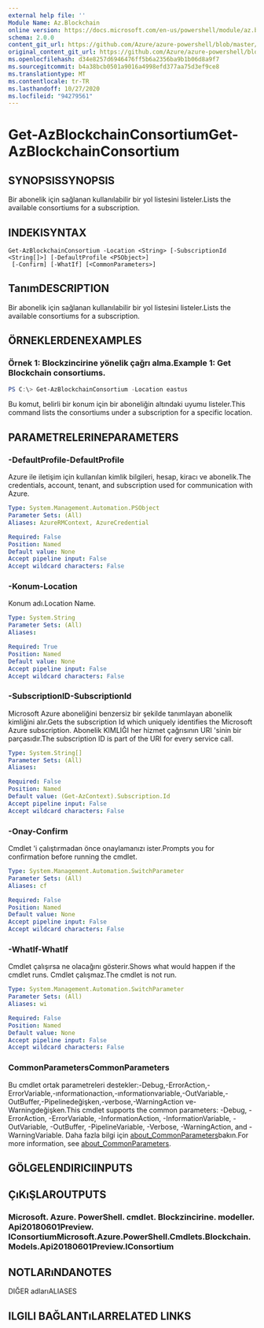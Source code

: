 ```yaml
---
external help file: ''
Module Name: Az.Blockchain
online version: https://docs.microsoft.com/en-us/powershell/module/az.blockchain/get-azblockchainconsortium
schema: 2.0.0
content_git_url: https://github.com/Azure/azure-powershell/blob/master/src/Blockchain/help/Get-AzBlockchainConsortium.md
original_content_git_url: https://github.com/Azure/azure-powershell/blob/master/src/Blockchain/help/Get-AzBlockchainConsortium.md
ms.openlocfilehash: d34e8257d6946476ff5b6a2356ba9b1b06d8a9f7
ms.sourcegitcommit: b4a38bcb0501a9016a4998efd377aa75d3ef9ce8
ms.translationtype: MT
ms.contentlocale: tr-TR
ms.lasthandoff: 10/27/2020
ms.locfileid: "94279561"
---
```

# <span data-ttu-id="e9b15-101">Get-AzBlockchainConsortium</span><span class="sxs-lookup"><span data-stu-id="e9b15-101">Get-AzBlockchainConsortium</span></span>

## <span data-ttu-id="e9b15-102">SYNOPSIS</span><span class="sxs-lookup"><span data-stu-id="e9b15-102">SYNOPSIS</span></span>
<span data-ttu-id="e9b15-103">Bir abonelik için sağlanan kullanılabilir bir yol listesini listeler.</span><span class="sxs-lookup"><span data-stu-id="e9b15-103">Lists the available consortiums for a subscription.</span></span>

## <span data-ttu-id="e9b15-104">INDEKI</span><span class="sxs-lookup"><span data-stu-id="e9b15-104">SYNTAX</span></span>

```
Get-AzBlockchainConsortium -Location <String> [-SubscriptionId <String[]>] [-DefaultProfile <PSObject>]
 [-Confirm] [-WhatIf] [<CommonParameters>]
```

## <span data-ttu-id="e9b15-105">Tanım</span><span class="sxs-lookup"><span data-stu-id="e9b15-105">DESCRIPTION</span></span>
<span data-ttu-id="e9b15-106">Bir abonelik için sağlanan kullanılabilir bir yol listesini listeler.</span><span class="sxs-lookup"><span data-stu-id="e9b15-106">Lists the available consortiums for a subscription.</span></span>

## <span data-ttu-id="e9b15-107">ÖRNEKLERDEN</span><span class="sxs-lookup"><span data-stu-id="e9b15-107">EXAMPLES</span></span>

### <span data-ttu-id="e9b15-108">Örnek 1: Blockzincirine yönelik çağrı alma.</span><span class="sxs-lookup"><span data-stu-id="e9b15-108">Example 1: Get Blockchain consortiums.</span></span>
```powershell
PS C:\> Get-AzBlockchainConsortium -Location eastus

```

<span data-ttu-id="e9b15-109">Bu komut, belirli bir konum için bir aboneliğin altındaki uyumu listeler.</span><span class="sxs-lookup"><span data-stu-id="e9b15-109">This command lists the consortiums under a subscription for a specific location.</span></span>

## <span data-ttu-id="e9b15-110">PARAMETRELERINE</span><span class="sxs-lookup"><span data-stu-id="e9b15-110">PARAMETERS</span></span>

### <span data-ttu-id="e9b15-111">-DefaultProfile</span><span class="sxs-lookup"><span data-stu-id="e9b15-111">-DefaultProfile</span></span>
<span data-ttu-id="e9b15-112">Azure ile iletişim için kullanılan kimlik bilgileri, hesap, kiracı ve abonelik.</span><span class="sxs-lookup"><span data-stu-id="e9b15-112">The credentials, account, tenant, and subscription used for communication with Azure.</span></span>

```yaml
Type: System.Management.Automation.PSObject
Parameter Sets: (All)
Aliases: AzureRMContext, AzureCredential

Required: False
Position: Named
Default value: None
Accept pipeline input: False
Accept wildcard characters: False
```

### <span data-ttu-id="e9b15-113">-Konum</span><span class="sxs-lookup"><span data-stu-id="e9b15-113">-Location</span></span>
<span data-ttu-id="e9b15-114">Konum adı.</span><span class="sxs-lookup"><span data-stu-id="e9b15-114">Location Name.</span></span>

```yaml
Type: System.String
Parameter Sets: (All)
Aliases:

Required: True
Position: Named
Default value: None
Accept pipeline input: False
Accept wildcard characters: False
```

### <span data-ttu-id="e9b15-115">-SubscriptionID</span><span class="sxs-lookup"><span data-stu-id="e9b15-115">-SubscriptionId</span></span>
<span data-ttu-id="e9b15-116">Microsoft Azure aboneliğini benzersiz bir şekilde tanımlayan abonelik kimliğini alır.</span><span class="sxs-lookup"><span data-stu-id="e9b15-116">Gets the subscription Id which uniquely identifies the Microsoft Azure subscription.</span></span>
<span data-ttu-id="e9b15-117">Abonelik KIMLIĞI her hizmet çağrısının URI 'sinin bir parçasıdır.</span><span class="sxs-lookup"><span data-stu-id="e9b15-117">The subscription ID is part of the URI for every service call.</span></span>

```yaml
Type: System.String[]
Parameter Sets: (All)
Aliases:

Required: False
Position: Named
Default value: (Get-AzContext).Subscription.Id
Accept pipeline input: False
Accept wildcard characters: False
```

### <span data-ttu-id="e9b15-118">-Onay</span><span class="sxs-lookup"><span data-stu-id="e9b15-118">-Confirm</span></span>
<span data-ttu-id="e9b15-119">Cmdlet 'i çalıştırmadan önce onaylamanızı ister.</span><span class="sxs-lookup"><span data-stu-id="e9b15-119">Prompts you for confirmation before running the cmdlet.</span></span>

```yaml
Type: System.Management.Automation.SwitchParameter
Parameter Sets: (All)
Aliases: cf

Required: False
Position: Named
Default value: None
Accept pipeline input: False
Accept wildcard characters: False
```

### <span data-ttu-id="e9b15-120">-WhatIf</span><span class="sxs-lookup"><span data-stu-id="e9b15-120">-WhatIf</span></span>
<span data-ttu-id="e9b15-121">Cmdlet çalışırsa ne olacağını gösterir.</span><span class="sxs-lookup"><span data-stu-id="e9b15-121">Shows what would happen if the cmdlet runs.</span></span>
<span data-ttu-id="e9b15-122">Cmdlet çalışmaz.</span><span class="sxs-lookup"><span data-stu-id="e9b15-122">The cmdlet is not run.</span></span>

```yaml
Type: System.Management.Automation.SwitchParameter
Parameter Sets: (All)
Aliases: wi

Required: False
Position: Named
Default value: None
Accept pipeline input: False
Accept wildcard characters: False
```

### <span data-ttu-id="e9b15-123">CommonParameters</span><span class="sxs-lookup"><span data-stu-id="e9b15-123">CommonParameters</span></span>
<span data-ttu-id="e9b15-124">Bu cmdlet ortak parametreleri destekler:-Debug,-ErrorAction,-ErrorVariable,-ınformationaction,-ınformationvariable,-OutVariable,-OutBuffer,-Pipelinedeğişken,-verbose,-WarningAction ve-Warningdeğişken.</span><span class="sxs-lookup"><span data-stu-id="e9b15-124">This cmdlet supports the common parameters: -Debug, -ErrorAction, -ErrorVariable, -InformationAction, -InformationVariable, -OutVariable, -OutBuffer, -PipelineVariable, -Verbose, -WarningAction, and -WarningVariable.</span></span> <span data-ttu-id="e9b15-125">Daha fazla bilgi için [about_CommonParameters](http://go.microsoft.com/fwlink/?LinkID=113216)bakın.</span><span class="sxs-lookup"><span data-stu-id="e9b15-125">For more information, see [about_CommonParameters](http://go.microsoft.com/fwlink/?LinkID=113216).</span></span>

## <span data-ttu-id="e9b15-126">GÖLGELENDIRICI</span><span class="sxs-lookup"><span data-stu-id="e9b15-126">INPUTS</span></span>

## <span data-ttu-id="e9b15-127">ÇıKıŞLAR</span><span class="sxs-lookup"><span data-stu-id="e9b15-127">OUTPUTS</span></span>

### <span data-ttu-id="e9b15-128">Microsoft. Azure. PowerShell. cmdlet. Blockzincirine. modeller. Api20180601Preview. IConsortium</span><span class="sxs-lookup"><span data-stu-id="e9b15-128">Microsoft.Azure.PowerShell.Cmdlets.Blockchain.Models.Api20180601Preview.IConsortium</span></span>

## <span data-ttu-id="e9b15-129">NOTLARıNDA</span><span class="sxs-lookup"><span data-stu-id="e9b15-129">NOTES</span></span>

<span data-ttu-id="e9b15-130">DIĞER adları</span><span class="sxs-lookup"><span data-stu-id="e9b15-130">ALIASES</span></span>

## <span data-ttu-id="e9b15-131">ILGILI BAĞLANTıLAR</span><span class="sxs-lookup"><span data-stu-id="e9b15-131">RELATED LINKS</span></span>

